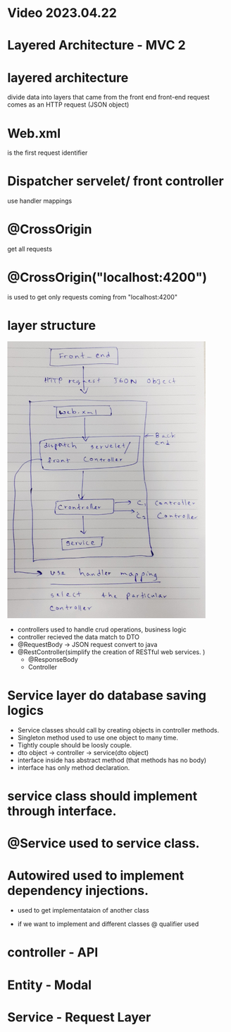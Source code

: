 # Video 2023.04.22
# Layered Architecture - MVC 2

# layered architecture 
  divide data into layers that came from the front end
  front-end request comes as an HTTP request (JSON object)

# Web.xml
  is the first request identifier 
# Dispatcher servelet/ front controller 
  use handler mappings  
# @CrossOrigin 
  get all requests
# @CrossOrigin("localhost:4200")
  is used to get only requests coming from "localhost:4200"
# layer structure

<img src="https://github.com/molindu/IMPORTANTS/blob/main/images/layered_archtecture.jpg" alt="GitHub Logo" width="450"/>


* controllers used to handle crud operations, business logic
* controller recieved the data match to DTO
* @RequestBody -> JSON request convert to java
* @RestController(simplify the creation of RESTful web services. )
    * @ResponseBody
    * Controller
# Service layer do database saving logics
  * Service classes should call by creating objects in controller methods.
* Singleton method used to use one object to many time.
* Tightly couple should be loosly couple.
* dto object -> controller -> service(dto object)
* interface inside has abstract method (that methods has no body)
* interface has only method declaration.
# service class should implement through interface.
# @Service used to service class.
# Autowired used to implement dependency injections.
  * used to get implementataion of another class

* if we want to implement and different classes @ qualifier used

# controller - API
# Entity - Modal
# Service - Request Layer



